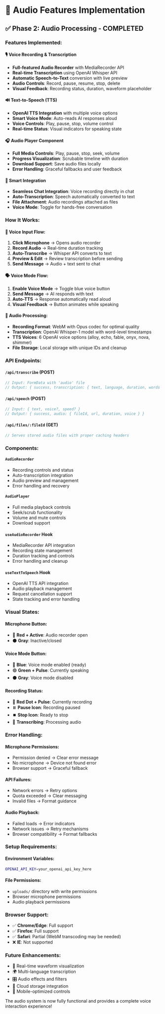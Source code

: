 # 🎤 Audio Features Implementation

## ✅ Phase 2: Audio Processing - COMPLETED

### **Features Implemented:**

#### 🎙️ **Voice Recording & Transcription**
- **Full-featured Audio Recorder** with MediaRecorder API
- **Real-time Transcription** using OpenAI Whisper API
- **Automatic Speech-to-Text** conversion with live preview
- **Audio Controls**: Record, pause, resume, stop, delete
- **Visual Feedback**: Recording status, duration, waveform placeholder

#### 🔊 **Text-to-Speech (TTS)**  
- **OpenAI TTS Integration** with multiple voice options
- **Smart Voice Mode**: Auto-reads AI responses aloud
- **Voice Controls**: Play, pause, stop, volume control
- **Real-time Status**: Visual indicators for speaking state

#### 🎧 **Audio Player Component**
- **Full Media Controls**: Play, pause, stop, seek, volume
- **Progress Visualization**: Scrubable timeline with duration
- **Download Support**: Save audio files locally
- **Error Handling**: Graceful fallbacks and user feedback

#### 🎯 **Smart Integration**
- **Seamless Chat Integration**: Voice recording directly in chat
- **Auto-Transcription**: Speech automatically converted to text
- **File Attachment**: Audio recordings attached as files
- **Voice Mode**: Toggle for hands-free conversation

### **How It Works:**

#### 📝 **Voice Input Flow:**
1. **Click Microphone** → Opens audio recorder
2. **Record Audio** → Real-time duration tracking  
3. **Auto-Transcribe** → Whisper API converts to text
4. **Preview & Edit** → Review transcription before sending
5. **Send Message** → Audio + text sent to chat

#### 🗣️ **Voice Mode Flow:**
1. **Enable Voice Mode** → Toggle blue voice button
2. **Send Message** → AI responds with text
3. **Auto-TTS** → Response automatically read aloud
4. **Visual Feedback** → Button animates while speaking

#### 🎵 **Audio Processing:**
- **Recording Format**: WebM with Opus codec for optimal quality
- **Transcription**: OpenAI Whisper-1 model with word-level timestamps
- **TTS Voices**: 6 OpenAI voice options (alloy, echo, fable, onyx, nova, shimmer)
- **File Storage**: Local storage with unique IDs and cleanup

### **API Endpoints:**

#### `/api/transcribe` (POST)
```typescript
// Input: FormData with 'audio' file
// Output: { success, transcription: { text, language, duration, words } }
```

#### `/api/speech` (POST)  
```typescript
// Input: { text, voice?, speed? }
// Output: { success, audio: { fileId, url, duration, voice } }
```

#### `/api/files/:fileId` (GET)
```typescript
// Serves stored audio files with proper caching headers
```

### **Components:**

#### `AudioRecorder`
- Recording controls and status
- Auto-transcription integration  
- Audio preview and management
- Error handling and recovery

#### `AudioPlayer`
- Full media playback controls
- Seek/scrub functionality
- Volume and mute controls
- Download support

#### `useAudioRecorder` Hook
- MediaRecorder API integration
- Recording state management
- Duration tracking and controls
- Error handling and cleanup

#### `useTextToSpeech` Hook
- OpenAI TTS API integration
- Audio playback management
- Request cancellation support
- State tracking and error handling

### **Visual States:**

#### **Microphone Button:**
- 🔴 **Red + Active**: Audio recorder open
- ⚫ **Gray**: Inactive/closed

#### **Voice Mode Button:**
- 🔵 **Blue**: Voice mode enabled (ready)
- 🟢 **Green + Pulse**: Currently speaking
- ⚫ **Gray**: Voice mode disabled

#### **Recording Status:**
- 🔴 **Red Dot + Pulse**: Currently recording
- ⏸️ **Pause Icon**: Recording paused  
- ⏹️ **Stop Icon**: Ready to stop
- 📝 **Transcribing**: Processing audio

### **Error Handling:**

#### **Microphone Permissions:**
- Permission denied → Clear error message
- No microphone → Device not found error
- Browser support → Graceful fallback

#### **API Failures:**
- Network errors → Retry options
- Quota exceeded → Clear messaging
- Invalid files → Format guidance

#### **Audio Playback:**
- Failed loads → Error indicators
- Network issues → Retry mechanisms
- Browser compatibility → Format fallbacks

### **Setup Requirements:**

#### **Environment Variables:**
```bash
OPENAI_API_KEY=your_openai_api_key_here
```

#### **File Permissions:**
- `uploads/` directory with write permissions
- Browser microphone permissions
- Audio playback permissions

### **Browser Support:**
- ✅ **Chrome/Edge**: Full support
- ✅ **Firefox**: Full support  
- ✅ **Safari**: Partial (WebM transcoding may be needed)
- ❌ **IE**: Not supported

### **Future Enhancements:**
- 🎨 Real-time waveform visualization
- 🌍 Multi-language transcription
- 🎛️ Audio effects and filters
- 💾 Cloud storage integration
- 📱 Mobile-optimized controls

The audio system is now fully functional and provides a complete voice interaction experience!